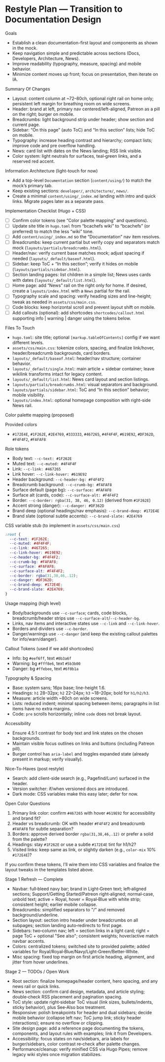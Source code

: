 # Restyle Plan — Transition to Documentation Design

Goals

- Establish a clean documentation-first layout and components as shown in the mock.
- Keep navigation simple and predictable across sections (Docs, Developers, Architecture, News).
- Improve readability (typography, measure, spacing) and mobile behavior.
- Minimize content moves up front; focus on presentation, then iterate on IA.

Summary Of Changes

- Layout: content column at ~72–80ch, optional right rail on home only; persistent left margin for breathing room on wide screens.
- Header: brand at left, primary nav centered/left-aligned, Patreon as a pill on the right; burger on mobile.
- Breadcrumbs: light background strip under header; show section and current page.
- Sidebar: “On this page” (auto ToC) and “In this section” lists; hide ToC on mobile.
- Typography: increase heading contrast and hierarchy; compact lists; improve code and pre overflow handling.
- News: card list with dates on the News landing; RSS link visible.
- Color system: light neutrals for surfaces, teal‑green links, and a reserved red accent.

Information Architecture (light-touch for now)

- Add a top-level `Documentation` section (`content/using/`) to match the mock’s primary tab.
- Keep existing sections: `developer/`, `architecture/`, `news/`.
- Create a minimal `content/using/_index.md` landing with intro and quick links. Migrate pages later as a separate pass.

Implementation Checklist (Hugo + CSS)

- [ ] Confirm color tokens (see “Color palette mapping” and questions).
- [ ] Update site title in `hugo.toml` from “bcachefs wiki” to “bcachefs” (or preferred) to match the less “wiki” tone.
- [ ] Add `content/using/_index.md` so the “Documentation” nav item resolves.
- [ ] Breadcrumbs: keep current partial but verify copy and separators match mock (`layouts/partials/breadcrumbs.html`).
- [ ] Header/nav: verify current base matches mock; adjust spacing if needed (`layouts/_default/baseof.html`).
- [ ] Sidebar: keep ToC + “In this section”; verify it hides on mobile (`layouts/partials/sidebar.html`).
- [ ] Section landing pages: list children in a simple list; News uses cards with dates (`layouts/_default/list.html`).
- [ ] Home page: add “News” rail on the right only for home. If desired, create a `layouts/index.html` with a `News` partial for the rail.
- [ ] Typography scale and spacing: verify heading sizes and line-height; tweak as needed in `assets/css/main.css`.
- [ ] Code blocks: keep horizontal scroll and prevent layout shift on mobile.
- [ ] Add callouts (optional): add shortcodes `shortcodes/callout.html` supporting info | warning | danger using the tokens below.

Files To Touch

- `hugo.toml`: site title; optional `[markup.tableOfContents]` config if we want different levels.
- `assets/css/main.css`: tokenize colors, spacing, and finalize link/hover, header/breadcrumb backgrounds, card borders.
- `layouts/_default/baseof.html`: header/nav structure; container behavior.
- `layouts/_default/single.html`: main article + sidebar container; leave wikilink transforms intact for legacy content.
- `layouts/_default/list.html`: News card layout and section listings.
- `layouts/partials/breadcrumbs.html`: visual separators and background.
- `layouts/partials/sidebar.html`: ToC and “In this section” behavior; mobile visibility.
- `layouts/index.html`: optional homepage composition with right-side News rail.

Color palette mapping (proposed)

Provided colors

- `#172E4E`, `#1F262E`, `#2E4769`, `#333333`, `#467265`, `#4F4F4F`, `#619E92`, `#DF362D`, `#F4F4F2`, `#FAFAF8`

Role tokens

- Body text: `--c-text: #1F262E`
- Muted text: `--c-muted: #4F4F4F`
- Link: `--c-link: #467265`
- Link hover: `--c-link-hover: #619E92`
- Header background: `--c-header-bg: #F4F4F2`
- Breadcrumb background: `--c-crumb-bg: #FAFAF8`
- Surface default (page bg): `--c-surface: #FAFAF8`
- Surface alt (cards, code): `--c-surface-alt: #F4F4F2`
- Border: `--c-border: rgba(31, 38, 46, 0.12)` (derived from `#1F262E`)
- Accent strong (danger): `--c-danger: #DF362D`
- Brand deep (optional headings/nav emphasis): `--c-brand-deep: #172E4E`
- Brand slate (optional subtle accents): `--c-brand-slate: #2E4769`

CSS variable stub (to implement in `assets/css/main.css`)

```css
:root {
  --c-text: #1F262E;
  --c-muted: #4F4F4F;
  --c-link: #467265;
  --c-link-hover: #619E92;
  --c-header-bg: #F4F4F2;
  --c-crumb-bg: #FAFAF8;
  --c-surface: #FAFAF8;
  --c-surface-alt: #F4F4F2;
  --c-border: rgba(31,38,46,.12);
  --c-danger: #DF362D;
  --c-brand-deep: #172E4E;
  --c-brand-slate: #2E4769;
}
```

Usage mapping (high level)

- Body/backgrounds use `--c-surface`; cards, code blocks, breadcrumb/header strips use `--c-surface-alt`/`--c-header-bg`.
- Links, nav items and interactive states use `--c-link` and `--c-link-hover`.
- Borders and dividers use `--c-border`.
- Danger/warnings use `--c-danger` (and keep the existing callout palettes for info/warn/danger).

Callout Tokens (used if we add shortcodes)

- Info: bg `#eef6ff`, text `#0b3a6f`
- Warning: bg `#fff8e6`, text `#5b3b00`
- Danger: bg `#ffebee`, text `#6f0b1a`

Typography & Spacing

- Base: system sans; 16px base; line-height 1.6.
- Headings: `h1` 28–32px; `h2` 22–24px; `h3` ~18–20px; bold for `h1/h2/h3`.
- Measure: article width ~80ch on wide screens.
- Lists: reduced indent; minimal spacing between items; paragraphs in list items have no extra margins.
- Code: `pre` scrolls horizontally; inline `code` does not break layout.

Accessibility

- Ensure 4.5:1 contrast for body text and link states on the chosen backgrounds.
- Maintain visible focus outlines on links and buttons (including Patreon pill).
- Burger control has `aria-label` and toggles expanded state (already present in markup; verify visually).

Nice-To-Haves (post restyle)

- Search: add client-side search (e.g., Pagefind/Lunr) surfaced in the header.
- Version switcher: if/when versioned docs are introduced.
- Dark mode: CSS variables make this easy later; defer for now.

Open Color Questions

1) Primary link color: confirm `#467265` with hover `#619E92` for accessibility and brand fit?
2) Header vs breadcrumb: OK with header `#F4F4F2` and breadcrumb `#FAFAF8` for subtle separation?
3) Borders: approve derived border `rgba(31,38,46,.12)` or prefer a solid from the palette?
4) Headings: stay `#1F262E` or use a subtle `#172E4E` tint for h1/h2?
5) Visited links: keep same as link, or slightly darken (e.g., `color-mix` 10% `#172E4E`)?

If you confirm these tokens, I’ll wire them into CSS variables and finalize the layout tweaks in the templates listed above.

Stage 1 Refresh — Complete

- Navbar: full‑bleed navy bar; brand in Light‑Green text; left‑aligned sections; Support/Getting Started/Patreon right‑aligned; normal‑case, unbold text; active = Royal, hover = Royal‑Blue with white strip; consistent height; earlier mobile collapse.
- Breadcrumbs: simplified separators to "/" and removed background/underline.
- Section layout: section intro header under breadcrumbs on all subpages; section landing auto‑redirects to first page.
- Sidebars: two‑column nav; left = section links in a light card; right = page ToC + optional "See also"; consistent weights; hover/active match navbar accents.
- Colors: centralized tokens; switched site to provided palette; added variables for Royal/Royal‑Blue/Navy/Light‑Green/Better‑White.
- Misc spacing: fixed top margin on first article heading, alignment, and jitter from hover underlines.

Stage 2 — TODOs / Open Work

- Root section: finalize homepage/header content, hero spacing, and any news rail or quick links.
- News section: confirm card design, metadata, and article styling; double‑check RSS placement and pagination spacing.
- ToC style: update right‑sidebar ToC visual (link sizes, bullets/indents, sticky behavior), plus See‑Also box treatment.
- Responsive: polish breakpoints for header and dual sidebars; decide mobile behavior (collapse left nav; ToC jump link; sticky header interactions); ensure no overflow or clipping.
- Site design page: add a reference page documenting the tokens, components, and layout rules with examples; link it from Developers.
- Accessibility: focus states on nav/sidebars, aria labels for burger/sidebars, color contrast re‑check after palette changes.
- Performance/cleanup: verify minified CSS via Hugo Pipes; remove legacy wiki styles once migration stabilizes.
